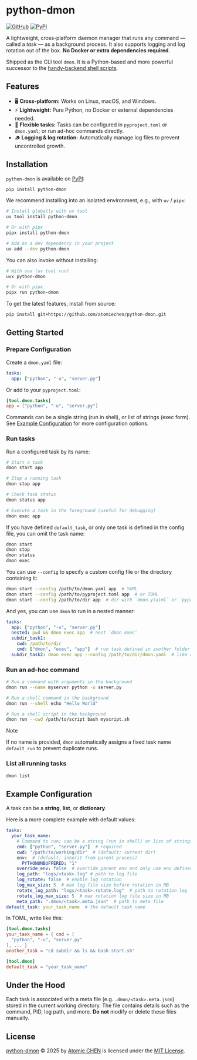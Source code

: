 # python-dmon


[![GitHub](https://img.shields.io/badge/github-python--dmon-blue?logo=github)](https://github.com/atomiechen/python-dmon)
[![PyPI](https://img.shields.io/pypi/v/python--dmon?logo=pypi&logoColor=white)](https://pypi.org/project/python-dmon/)


A lightweight, cross-platform daemon manager that runs any command — called a *task* — as a background process. 
It also supports logging and log rotation out of the box. 
**No Docker or extra dependencies required**. 

Shipped as the CLI tool `dmon`.
It is a Python-based and more powerful successor to the [handy-backend shell scripts](https://github.com/atomiechen/handy-backend).


## Features

- 🖥️ **Cross-platform:** Works on Linux, macOS, and Windows.
- ⚡ **Lightweight:** Pure Python, no Docker or external dependencies needed.
- 🧩 **Flexible tasks:** Tasks can be configured in `pyproject.toml` or `dmon.yaml`; or run ad-hoc commands directly.
- 🪵 **Logging & log rotation:** Automatically manage log files to prevent uncontrolled growth.


## Installation

`python-dmon` is available on [PyPI](https://pypi.org/project/python-dmon/):

```sh
pip install python-dmon
```

We recommend installing into an isolated environment, e.g., with `uv` / `pipx`:

```sh
# Install globally with uv tool
uv tool install python-dmon

# Or with pipx
pipx install python-dmon

# Add as a dev dependency in your project
uv add --dev python-dmon
```

You can also invoke without installing:

```sh
# With uvx (uv tool run)
uvx python-dmon

# Or with pipx
pipx run python-dmon
```

To get the latest features, install from source:

```sh
pip install git+https://github.com/atomiechen/python-dmon.git
```

## Getting Started

### Prepare Configuration

Create a `dmon.yaml` file:

```yaml
tasks:
  app: ["python", "-u", "server.py"]
```

Or add to your `pyproject.toml`:

```toml
[tool.dmon.tasks]
app = ["python", "-u", "server.py"]
```

Commands can be a single string (run in shell), or list of strings (exec form).
See [Example Configuration](#example-configuration) for more configuration options.


### Run tasks

Run a configured task by its name:

```sh
# Start a task
dmon start app

# Stop a running task
dmon stop app

# Check task status
dmon status app

# Execute a task in the foreground (useful for debugging)
dmon exec app
```

If you have defined `default_task`, or only one task is defined in the config file, you can omit the task name:

```sh
dmon start
dmon stop
dmon status
dmon exec
```

You can use `--config` to specify a custom config file or the directory containing it:

```sh
dmon start --config /path/to/dmon.yaml app  # YAML
dmon start --config /path/to/pyproject.toml app  # or TOML
dmon start --config /path/to/dir app  # dir with `dmon.y(a)ml` or `pyproject.toml`
```

And yes, you can use `dmon` to run in a nested manner:

```yaml
tasks:
  app: ["python", "-u", "server.py"]
  nested: pwd && dmon exec app  # nest `dmon exec`
  subdir_task1:
    cwd: /path/to/dir
    cmd: ["dmon", "exec", "app"]  # run task defined in another folder
  subdir_task2: dmon exec app --config /path/to/dir/dmon.yaml  # like above
```


### Run an ad-hoc command

```sh
# Run a command with arguments in the background
dmon run --name myserver python -u server.py

# Run a shell command in the background
dmon run --shell echo "Hello World"

# Run a shell script in the background
dmon run --cwd /path/to/script bash myscript.sh
```

> [!NOTE]
> If no name is provided, `dmon` automatically assigns a fixed task name `default_run` to prevent duplicate runs.


### List all running tasks

```sh
dmon list
```


## Example Configuration

A task can be a **string**, **list**, or **dictionary**.

Here is a more complete example with default values:

```yaml
tasks:
  your_task_name:
    # Command to run; can be a string (run in shell) or list of strings (exec form)
    cmd: ["python", "server.py"]  # required
    cwd: "/path/to/working/dir"  # (default: current dir)
    env:  # (default: inherit from parent process)
      PYTHONUNBUFFERED: "1"
    override_env: false  # override parent env and only use env defined here
    log_path: "logs/<task>.log" # path to log file
    log_rotate: false  # enable log rotation
    log_max_size: 5  # max log file size before rotation in MB
    rotate_log_path: "logs/<task>.rotate.log"  # path to rotation log
    rotate_log_max_size: 5  # max rotation log file size in MB
    meta_path: ".dmon/<task>.meta.json"  # path to meta file
default_task: your_task_name  # the default task name
```

In TOML, write like this:

```toml
[tool.dmon.tasks]
your_task_name = { cmd = [
  "python", "-u", "server.py"
], ... }
another_task = "cd subdir && ls && bash start.sh"

[tool.dmon]
default_task = "your_task_name"
```


## Under the Hood

Each task is associated with a meta file (e.g. `.dmon/<task>.meta.json`) stored in the current working directory.
The file contains details such as the command, PID, log path, and more.
**Do not** modify or delete these files manually.


## License

[python-dmon](https://github.com/atomiechen/python-dmon) © 2025 by [Atomie CHEN](https://github.com/atomiechen) is licensed under the [MIT License](https://github.com/atomiechen/python-dmon/blob/main/LICENSE).
